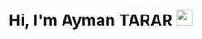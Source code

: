 # Hi, I'm Ayman TARAR <img src="https://github.com/TheDudeThatCode/TheDudeThatCode/blob/master/Assets/Hi.gif" width="29px">
